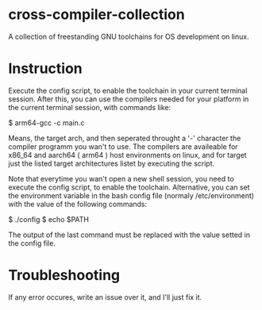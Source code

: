 # cross-compiler-collection
A collection of freestanding GNU toolchains for OS development on linux.
# Instruction
Execute the config script, to enable the toolchain in your current terminal session. After this, you can use the compilers needed for your platform in the current terminal session, with commands like:

$ arm64-gcc -c main.c

Means, the target arch, and then seperated throught a '-' character the compiler programm you wan't to use.
The compilers are availeable for x86_64 and aarch64 ( arm64 ) host environments on linux, and for target just the listed target architectures listet by executing the script.

Note that everytime you wan't open a new shell session, you need to execute the config script, to enable the toolchain. Alternative, you can set the environment variable in the bash config file (normaly /etc/environment) with the value of the following commands:

$ ./config
$ echo $PATH

The output of the last command must be replaced with the value setted in the config file.
# Troubleshooting
If any error occures, write an issue over it, and I'll just fix it.
